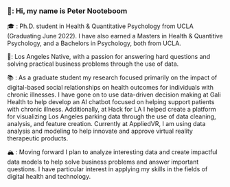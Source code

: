 ### 👋: Hi, my name is Peter Nooteboom

🎓 : Ph.D. student in Health & Quantitative Psychology from UCLA (Graduating June 2022). I have also earned a Masters in Health & Quantitive Psychology, and a Bachelors in Psychology, both from UCLA.

📍: Los Angeles Native, with a passion for answering hard questions and solving practical business problems through the use of data.

📚 : As a graduate student my research focused primarily on the impact of digital-based social relationships on health outcomes for individuals with chronic illnesses. I have gone on to use data-driven decision making at Gali Health to help develop an AI chatbot focused on helping support patients with chronic illness. Additionally, at Hack for LA I helped create a platform for visualizing Los Angeles parking data through the use of data cleaning, analysis, and feature creation. Currently at AppliedVR, I am using data analysis and modeling to help innovate and approve virtual reality therapeutic products.

🏔 : Moving forward I plan to analyze interesting data and create impactful data models to help solve business problems and answer important questions. I have particular interest in applying my skills in the fields of digital health and technology.
